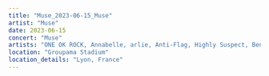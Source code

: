 ```yaml
---
title: "Muse_2023-06-15_Muse"
artist: "Muse"
date: 2023-06-15
concert: "Muse"
artists: "ONE OK ROCK, Annabelle, arlie, Anti-Flag, Highly Suspect, Benjamin Hav & Familien, Evanescence, Anna Kramer, Royal Blood, aiko, 311, Ary, Muse, Blæst"
location: "Groupama Stadium"
location_details: "Lyon, France"
---
```

